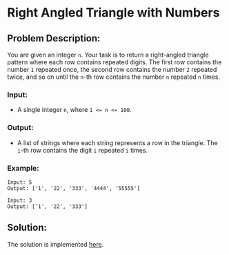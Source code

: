 # Right Angled Triangle with Numbers

## Problem Description:

You are given an integer `n`. Your task is to return a right-angled triangle pattern where each row contains repeated digits. The first row contains the number `1` repeated once, the second row contains the number `2` repeated twice, and so on until the `n`-th row contains the number `n` repeated `n` times.

### Input:

* A single integer `n`, where `1 <= n <= 100`.

### Output:

* A list of strings where each string represents a row in the triangle. The `i`-th row contains the digit `i` repeated `i` times.

### Example:

```
Input: 5
Output: ['1', '22', '333', '4444', '55555']
```
```
Input: 3
Output: ['1', '22', '333']
```

## Solution:

The solution is implemented [here](./code.py).
